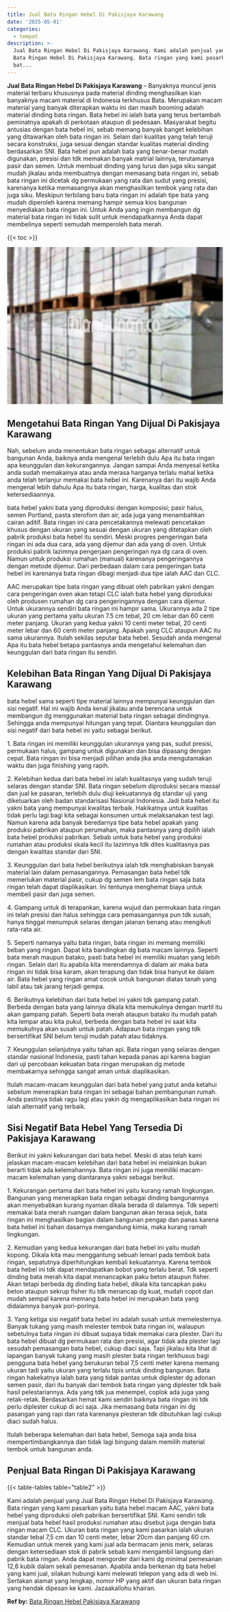 ```yaml
---
title: Jual Bata Ringan Hebel Di Pakisjaya Karawang
date: '2025-05-01'
categories:
  - tempat
description: >-
  Jual Bata Ringan Hebel Di Pakisjaya Karawang. Kami adalah penjual yang Jual
  Bata Ringan Hebel Di Pakisjaya Karawang. Bata ringan yang kami pasarkan yaitu
  bat...
---
```


**Jual Bata Ringan Hebel Di Pakisjaya Karawang** – Banyaknya muncul jenis material terbaru khususnya pada material dinding menghasilkan kian banyaknya macam material di Indonesia terkhusus Bata. Merupakan macam material yang banyak diterapkan waktu ini dan masih booming adalah material dinding bata ringan. Bata hebel ini ialah bata yang terus bertambah peminatnya apakah di perkotaan ataupun di pedesaan. Masyarakat begitu antusias dengan bata hebel ini, sebab memang banyak banget kelebihan yang ditawarkan oleh bata ringan ini. Selain dari kualitas yang telah teruji secara konstruksi, juga sesuai dengan standar kualitas material dinding berdasarkan SNI. Bata hebel pun adalah bata yang benar-benar mudah digunakan, presisi dan tdk memakan banyak matrial lainnya, terutamanya pasir dan semen. Untuk membuat dinding yang lurus dan juga siku sangat mudah jikalau anda membuatnya dengan memasang bata ringan ini, sebab bata ringan ini dicetak dg permukaan yang rata dan sudut yang presisi, karenanya ketika memasangnya akan menghasilkan tembok yang rata dan juga siku. Meskipun terbilang baru bata ringan ini adalah tipe bata yang mudah diperoleh karena memang hampir semua kios bangunan menyediakan bata ringan ini. Untuk Anda yang ingin membangun dg material bata ringan ini tidak sulit untuk mendapatkannya Anda dapat membelinya seperti semudah memperoleh bata merah.

{{< toc >}}

![Jual Bata Ringan Hebel Di Pakisjaya Karawang](/images/jual-hebel-murah-20.png)

## Mengetahui Bata Ringan Yang Dijual Di Pakisjaya Karawang

Nah, sebelum anda menentukan bata ringan sebagai alternatif untuk bangunan Anda, baiknya anda mengenal terlebih dulu Apa itu bata ringan apa keunggulan dan kekurangannya. Jangan sampai Anda menyesal ketika anda sudah memakainya atau anda merasa harganya terlalu mahal ketika anda telah terlanjur memakai bata hebel ini. Karenanya dari itu wajib Anda mengenal lebih dahulu Apa itu bata ringan, harga, kualitas dan stok ketersediaannya.

bata hebel yakni bata yang diproduksi dengan komposisi; pasir halus, semen Portland, pasta sterofom dan air, ada juga yang menambahkan cairan aditif. Bata ringan ini cara pencetakannya melewati pencetakan khusus dengan ukuran yang sesuai dengan ukuran yang ditetapkan oleh pabrik produksi bata hebel itu sendiri. Meski progres pengeringan bata ringan ini ada dua cara, ada yang dijemur dan ada yang di oven. Untuk produksi pabrik lazimnya pengerjaan pengeringan nya dg cara di oven. Namun untuk produksi rumahan (manual) karenanya pengeringannya dengan metode dijemur. Dari perbedaan dalam cara pengeringan bata hebel ini karenanya bata ringan dibagi menjadi dua tipe ialah AAC dan CLC.

AAC merupakan tipe bata ringan yang dibuat oleh pabrikan yakni dengan cara pengeringan oven akan tetapi CLC ialah bata hebel yang diproduksi oleh produsen rumahan dg cara pengeringannya dengan cara dijemur. Untuk ukurannya sendiri bata ringan ini hampir sama. Ukurannya ada 2 tipe ukuran yang pertama yaitu ukuran 7.5 cm tebal, 20 cm lebar dan 60 centi meter panjang. Ukuran yang kedua yakni 10 centi meter tebal, 20 centi meter lebar dan 60 centi meter panjang. Apakah yang CLC ataupun AAC itu sama ukurannya. Itulah sekilas seputar bata hebel. Sesudah anda mengenal Apa itu bata hebel betapa pantasnya anda mengetahui kelemahan dan keunggulan dari bata ringan itu sendiri.

## Kelebihan Bata Ringan Yang Dijual Di Pakisjaya Karawang

bata hebel sama seperti tipe material lainnya mempunyai keunggulan dan sisi negatif. Hal ini wajib Anda kenal jikalau anda berencana untuk membangun dg menggunakan material bata ringan sebagai dindingnya. Sehingga anda mempunyai hitungan yang tepat. Diantara keunggulan dan sisi negatif dari bata hebel ini yaitu sebagai berikut.

1\. Bata ringan ini memiliki keunggulan ukurannya yang pas, sudut presisi, permukaan halus, gampang untuk digunakan dan bisa dipasang dengan cepat. Bata ringan ini bisa menjadi pilihan anda jika anda mengutamakan waktu dan juga finishing yang rapih.

2\. Kelebihan kedua dari bata hebel ini ialah kualitasnya yang sudah teruji selaras dengan standar SNI. Bata ringan sebelum diproduksi secara massal dan jual ke pasaran, terlebih dulu diuji kekuatannya dg standar uji yang dikeluarkan oleh badan standarisasi Nasional Indonesia. Jadi bata hebel itu yakni bata yang mempunyai kwalitas terbaik. Hakikatnya untuk kualitas tidak perlu lagi bagi kita sebagai konsumen untuk melaksanakan test lagi. Namun karena ada banyak beredarnya tipe bata hebel apakah yang produksi pabrikan ataupun perumahan, maka pantasnya yang dipilih ialah bata hebel produksi pabrikan. Sebab untuk bata hebel yang produksi rumahan atau produksi skala kecil itu lazimnya tdk dites kualitasnya pas dengan kwalitas standar dari SNI.

3\. Keunggulan dari bata hebel berikutnya ialah tdk menghabiskan banyak material lain dalam pemasangannya. Pemasangan bata hebel tdk memerlukan material pasir, cukup dg semen lem bata ringan saja bata ringan telah dapat diaplikasikan. Ini tentunya menghemat biaya untuk membeli pasir dan juga semen.

4\. Gampang untuk di terapankan, karena wujud dan permukaan bata ringan ini telah presisi dan halus sehingga cara pemasangannya pun tdk susah, hanya tinggal menumpuk selaras dengan jalanan benang atau mengikuti rata-rata air.

5\. Seperti namanya yaitu bata ringan, bata ringan ini memang memiliki beban yang ringan. Dapat kita bandingkan dg bata macam lainnya. Seperti bata merah maupun batako, pasti bata hebel ini memiliki muatan yang lebih ringan. Selain dari itu apabila kita merendamnya di dalam air maka bata ringan ini tidak bisa karam, akan terapung dan tidak bisa hanyut ke dalam air. Bata hebel yang ringan amat cocok untuk bangunan diatas tanah yang labil atau tak jarang terjadi gempa.

6\. Berikutnya kelebihan dari bata hebel ini yakni tdk gampang patah. Berbeda dengan bata yang lainnya dikala kita memukulnya dengan martil itu akan gampang patah. Seperti bata merah ataupun batako itu mudah patah kita lempar atau kita pukul, berbeda dengan bata hebel ini saat kita memukulnya akan susah untuk patah. Adapaun bata ringan yang tdk bersertifikat SNI belum teruji mudah patah atau tidaknya.

7\. Keunggulan selanjutnya yaitu tahan api. Bata ringan yang selaras dengan standar nasional Indonesia, pasti tahan kepada panas api karena bagian dari uji percobaan kekuatan bata ringan merupakan dg metode membakarnya sehingga sangat aman untuk diaplikasikan.

Itulah macam-macam keunggulan dari bata hebel yang patut anda ketahui sebelum menerapkan bata ringan ini sebagai bahan pembangunan rumah. Anda pastinya tidak ragu lagi atau yakin dg mengaplikasikan bata ringan ini ialah alternatif yang terbaik.

## Sisi Negatif Bata Hebel Yang Tersedia Di Pakisjaya Karawang

Berikut ini yakni kekurangan dari bata hebel. Meski di atas telah kami jelaskan macam-macam kelebihan dari bata hebel ini melainkan bukan berarti tidak ada kelemahannya. Bata ringan ini juga memiliki macam-macam kelemahan yang diantaranya yakni sebagai berikut.

1\. Kekurangan pertama dari bata hebel ini yaitu kurang ramah lingkungan. Bangunan yang menerapkan bata ringan sebagai dinding bangunannya akan menyebabkan kurang nyaman dikala berada di dalamnya. Tdk seperti memakai bata merah ruangan dalam bangunan akan terasa sejuk, bata ringan ini menghasilkan bagian dalam bangunan pengap dan panas karena bata hebel ini bahan dasarnya mengandung kimia, maka kurang ramah lingkungan.

2\. Kemudian yang kedua kekurangan dari bata hebel ini yaitu mudah kopong. Dikala kita mau menggantung sebuah lemari pada tembok bata ringan, sepatutnya diperhitungkan kembali kekuatannya. Karena tembok bata hebel ini tdk dapat mendapatkan bobot yang terlalu berat. Tdk seperti dinding bata merah kita dapat menancapkan paku beton ataupun fisher. Akan tetapi berbeda dg dinding bata hebel, dikala kita tancapkan paku beton ataupun sekrup fisher itu tdk menancap dg kuat, mudah copot dan mudah sempal karena memang bata hebel ini merupakan bata yang didalamnya banyak pori-porinya.

3\. Yang ketiga sisi negatif bata hebel ini adalah susah untuk memelesternya. Banyak tukang yang masih melester tembok bata ringan ini, walaupun sebetulnya bata ringan ini dibuat supaya tidak memakai cara plester. Dari itu bata hebel dibuat dg permukaan rata dan presisi, agar tidak ada plester lagi sesudah pemasangan bata hebel, cukup diaci saja. Tapi jikalau kita lihat di lapangan banyak tukang yang masih plester bata ringan terkhusus bagi pengguna bata hebel yang berukuran tebal 7,5 centi meter karena memang ukuran tadi yaitu ukuran yang terlalu tipis untuk dinding bangunan. Bata ringan hakekatnya ialah bata yang tidak pantas untuk diplester dg adonan semen pasir, dari itu banyak dari tembok bata ringan yang diplester tdk baik hasil pelestariannya. Ada yang tdk jua menempel, coplok ada juga yang retak-retak. Berdasarkan hemat kami sendiri baiknya bata ringan ini tdk perlu diplester cukup di aci saja. Jika memasang bata ringan ini dg pasangan yang rapi dan rata karenanya plesteran tdk dibutuhkan lagi cukup diaci sudah halus.

Itulah beberapa kelemahan dari bata hebel, Semoga saja anda bisa mempertimbangkannya dan tidak lagi bingung dalam memilih material tembok untuk bangunan anda.

## Penjual Bata Ringan Di Pakisjaya Karawang

{{< table-tables table="table2" >}}

Kami adalah penjual yang Jual Bata Ringan Hebel Di Pakisjaya Karawang. Bata ringan yang kami pasarkan yaitu bata hebel macam AAC, yakni bata hebel yang diproduksi oleh pabrikan bersertifikat SNI. Kami sendiri tdk menjual bata hebel hasil produksi rumahan atau disebut juga dengan bata ringan macam CLC. Ukuran bata ringan yang kami pasarkan ialah ukuran standar tebal 7,5 cm dan 10 centi meter, lebar 20cm dan panjang 60 cm. Kemudian untuk merek yang kami jual ada bermacam jenis merk, selaras dengan ketersediaan stok di pabrik sebab kami mengambil langsung dari pabrik bata ringan. Anda dapat mengorder dari kami dg minimal pemesanan 12,6 kubik dalam sekali pemesanan. Apabila anda berkenan dg bata hebel yang kami jual, silakan hubungi kami melewati telepon yang ada di web ini. Sertakan alamat yang lengkap, nomor HP yang aktif dan ukuran bata ringan yang hendak dipesan ke kami. Jazaakallohu khairan.

**Ref by:** [Bata Ringan Hebel Pakisjaya Karawang](https://id.wikipedia.org/wiki/Bata)
